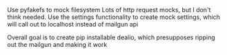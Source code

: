 Use pyfakefs to mock filesystem
Lots of http request mocks, but I don't think needed. Use the settings functionality to create mock settings, which will call out to localhost instead of mailgun api

Overall goal is to create pip installable dealio, which presupposes ripping out the mailgun and making it work
